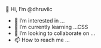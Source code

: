  👋 Hi, I’m @dhruviic
- 👀 I’m interested in ...
- 🌱 I’m currently learning ...CSS
- 💞️ I’m looking to collaborate on ...
- 📫 How to reach me ...

<!---
dhruviic/dhruviic is a ✨ special ✨ repository because its `README.md` (this file) appears on your GitHub profile.
You can click the Preview link to take a look at your changes.
--->

